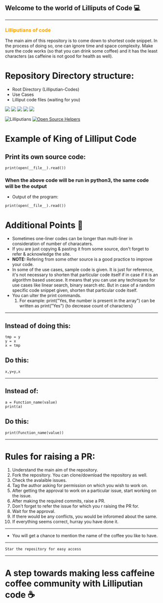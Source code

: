 ## Welcome to the world of Lilliputs of Code :computer:

<hr size="2px">

### <span style="color: orange">Lilliputians of code </span>

The main aim of this repository is to come down to shortest code snippet. In the process of doing so, one can ignore time and space 
complexity. Make sure the code works (so that you can drink some coffee) and it has the least characters (as caffeine is not good for 
health as well).


# Repository Directory structure:

-  Root Directory (Lilliputian-Codes) 
-  Use Cases
-  Lilliput code files (waiting for you) 

![](https://img.shields.io/badge/Lilliputians-Thats%20me-orange)
![](https://img.shields.io/badge/Code%20-Shortest-green)
![](https://img.shields.io/badge/Language-Your%20Wish-red)
![](https://img.shields.io/badge/Less%20Caffeine-Yeahh-yellow)
![](https://img.shields.io/badge/Coffee%20Code-Contribute-blue)

![Lilliputians](http://www.hotel-r.net/im/hotel/it/lilliput-10.jpg)
[![Open Source Helpers](https://www.codetriage.com/shahkv95/lilliputian-codes/badges/users.svg)](https://www.codetriage.com/shahkv95/lilliputian-codes)

# Example of King of Lilliput Code

## Print its own source code:
```
print(open(__file__).read()) 
```
### When the above code will be run in python3, the same code will be the output

- Output of the program: 

```
print(open(__file__).read()) 
```

# Additional Points  :memo:
- Sometimes one-liner codes can be longer than multi-liner in consideration of number of characaters.
- If you are just copying & pasting it from some source, don't forget to refer & acknowledge the site.
- <b>NOTE:</b> Refering from some other source is a good practice to improve your code. 
- In some of the use cases, sample code is given. It is just for reference, it's not necessary to shorten that particular code itself if   in case if it is an algorithm based usecase. It means that you can use any techniques for use cases like linear search, binary search   etc. But in case of a random specific code snippet given, shorten that particular code itself.
- You can ulter the print commands.
  1) For example: print("Yes, the number is present in the array") can be written as print("Yes") {to decrease count of characters} 

-----------------------------------------------------------------------------------------------------------------------------------


## Instead of doing this:
```
tmp = y
y = x
x = tmp
```
## Do this:
```
x,y=y,x
```

-----------------------------------------------------------------------------------------------------------------------------------

## Instead of:
```
a = Function_name(value)
print(a)
```
## Do this:
```
print(Function_name(value))
```

-----------------------------------------------------------------------------------------------------------------------------------


# Rules for raising a PR:

1) Understand the main aim of the repository.
2) Fork the repository. You can clone/download the repository as well.
3) Check the avalaible issues.
4) Tag the author asking for permission on which you wish to work on.
5) After getting the approval to work on a particular issue, start working on the issue.
6) After making the required commits, raise a PR.
7) Don't forget to refer the issue for which you r raising the PR for.
8) Wait for the approval.
9) If there would be any conflicts, you would be inforomed about the same.
10) If everything seems correct, hurray you have done it.

-----------------------------------------------------------------------------------------------------------------------------------

- You will get a chance to mention the name of the coffee you like to have. 

-----------------------------------------------------------------------------------------------------------------------------------
```
Star the repository for easy access
```
-----------------------------------------------------------------------------------------------------------------------------------

# A step towards making less caffeine coffee community with Lilliputian code :coffee:

